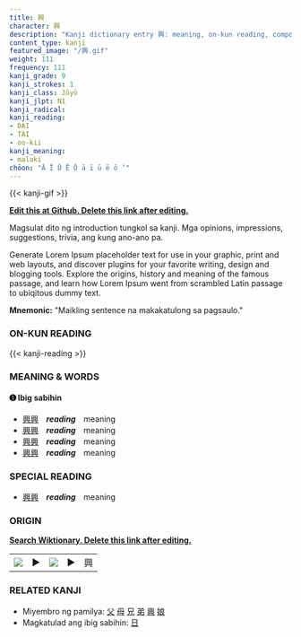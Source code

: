 ```yaml
---
title: 興
character: 興
description: "Kanji dictionary entry 興: meaning, on-kun reading, compounds, origin, related kanji"
content_type: kanji
featured_image: "/興.gif"
weight: 111
frequency: 111
kanji_grade: 9
kanji_strokes: 1
kanji_class: Jōyō
kanji_jlpt: N1
kanji_radical: 
kanji_reading: 
- DAI
- TAI
- oo-kii
kanji_meaning:
- malaki
chōon: "Ā Ī Ū Ē Ō ā ī ū ē ō ’"
---
```

[//]: # (Don't edit the line below. Kanji animated GIF code is automatically generated.)
{{< kanji-gif >}}

[//]: # (Edit below this line.)

**[Edit this at Github. Delete this link after editing.](https://github.com/tim0g/tim/tree/main/content/kanji/興/index.md)**

Magsulat dito ng introduction tungkol sa kanji. Mga opinions, impressions, suggestions, trivia, ang kung ano-ano pa.

Generate Lorem Ipsum placeholder text for use in your graphic, print and web layouts, and discover plugins for your favorite writing, design and blogging tools. Explore the origins, history and meaning of the famous passage, and learn how Lorem Ipsum went from scrambled Latin passage to ubiqitous dummy text.
 
**Mnemonic:** "Maikling sentence na makakatulong sa pagsaulo."

### ON-KUN READING

[//]: # (Don't edit the line below. ON-KUN READING code is automatically generated.)
{{< kanji-reading >}}

### MEANING & WORDS

#### ➊ **Ibig sabihin**
  - [興](../興)[興](../興)　***reading***　meaning
  - [興](../興)[興](../興)　***reading***　meaning
  - [興](../興)[興](../興)　***reading***　meaning
  - [興](../興)[興](../興)　***reading***　meaning

### SPECIAL READING
  - [興](../興)[興](../興)　***reading***　meaning

### ORIGIN

**[Search Wiktionary. Delete this link after editing.](https://wiktionary.org/wiki/興)**
<table class="kanji-table"><tr><td>
<img src="60px-興-bronze.svg.png">
</td><td>▶</td><td>
<img src="60px-興-oracle.svg.png">
</td><td>▶</td>
<td class="kanji-origin">興</td>
</tr></table>

### RELATED KANJI
- Miyembro ng pamilya: [父](../父) [母](../母) [兄](../兄) [弟](../弟) [興](../興) [娘](../娘)
- Magkatulad ang ibig sabihin: [日](../日)
